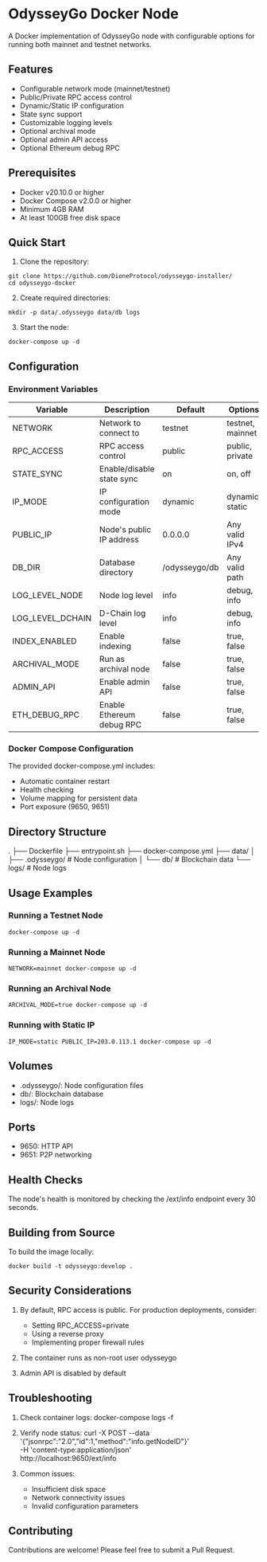 # OdysseyGo Docker Node

A Docker implementation of OdysseyGo node with configurable options for running both mainnet and testnet networks.

## Features

- Configurable network mode (mainnet/testnet)
- Public/Private RPC access control
- Dynamic/Static IP configuration
- State sync support
- Customizable logging levels
- Optional archival mode
- Optional admin API access
- Optional Ethereum debug RPC

## Prerequisites

- Docker v20.10.0 or higher
- Docker Compose v2.0.0 or higher
- Minimum 4GB RAM
- At least 100GB free disk space

## Quick Start

1. Clone the repository:
```
git clone https://github.com/DioneProtocol/odysseygo-installer/
cd odysseygo-docker
```

2. Create required directories:
```
mkdir -p data/.odysseygo data/db logs
```

3. Start the node:
```
docker-compose up -d
```

## Configuration

### Environment Variables

| Variable | Description | Default | Options |
|----------|-------------|---------|----------|
| NETWORK | Network to connect to | testnet | testnet, mainnet |
| RPC_ACCESS | RPC access control | public | public, private |
| STATE_SYNC | Enable/disable state sync | on | on, off |
| IP_MODE | IP configuration mode | dynamic | dynamic, static |
| PUBLIC_IP | Node's public IP address | 0.0.0.0 | Any valid IPv4 |
| DB_DIR | Database directory | /odysseygo/db | Any valid path |
| LOG_LEVEL_NODE | Node log level | info | debug, info |
| LOG_LEVEL_DCHAIN | D-Chain log level | info | debug, info |
| INDEX_ENABLED | Enable indexing | false | true, false |
| ARCHIVAL_MODE | Run as archival node | false | true, false |
| ADMIN_API | Enable admin API | false | true, false |
| ETH_DEBUG_RPC | Enable Ethereum debug RPC | false | true, false |

### Docker Compose Configuration

The provided docker-compose.yml includes:
- Automatic container restart
- Health checking
- Volume mapping for persistent data
- Port exposure (9650, 9651)

## Directory Structure

.
├── Dockerfile
├── entrypoint.sh
├── docker-compose.yml
├── data/
│   ├── .odysseygo/    # Node configuration
│   └── db/            # Blockchain data
└── logs/              # Node logs

## Usage Examples

### Running a Testnet Node
`docker-compose up -d`

### Running a Mainnet Node
`NETWORK=mainnet docker-compose up -d`

### Running an Archival Node
`ARCHIVAL_MODE=true docker-compose up -d`

### Running with Static IP
`IP_MODE=static PUBLIC_IP=203.0.113.1 docker-compose up -d`

## Volumes

- .odysseygo/: Node configuration files
- db/: Blockchain database
- logs/: Node logs

## Ports

- 9650: HTTP API
- 9651: P2P networking

## Health Checks

The node's health is monitored by checking the /ext/info endpoint every 30 seconds.

## Building from Source

To build the image locally:

`docker build -t odysseygo:develop .`

## Security Considerations

1. By default, RPC access is public. For production deployments, consider:
   - Setting RPC_ACCESS=private
   - Using a reverse proxy
   - Implementing proper firewall rules

2. The container runs as non-root user odysseygo

3. Admin API is disabled by default

## Troubleshooting

1. Check container logs:
docker-compose logs -f

2. Verify node status:
curl -X POST --data '{"jsonrpc":"2.0","id":1,"method":"info.getNodeID"}' \
    -H 'content-type:application/json' \
    http://localhost:9650/ext/info

3. Common issues:
   - Insufficient disk space
   - Network connectivity issues
   - Invalid configuration parameters

## Contributing

Contributions are welcome! Please feel free to submit a Pull Request.
